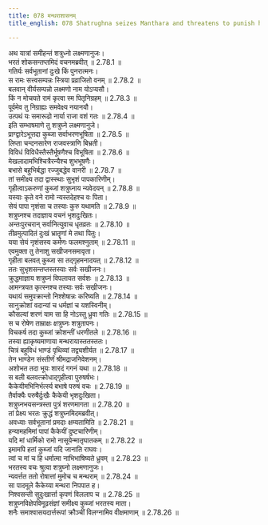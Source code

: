 ```yaml
---
title: 078 मन्थराशासनम्
title_english: 078 Shatrughna seizes Manthara and threatens to punish her

---
```

<div class="audioEmbed"  caption="श्रीराम-हरिसीताराममूर्ति-घनपाठिभ्यां वचनम्" src="https://archive.org/download/Ramayana-recitation-Sriram-harisItArAmamUrti-Ghanapaati-v2/Kanda_2/Kanda_2_AYK-078-Mandhara_Shasanam.mp3"></div>

अथ यात्रां समीहन्तं शत्रुध्नो लक्ष्मणानुजः।  
भरतं शोकसन्तप्तमिदं वचनमब्रवीत् ॥ 2.78.1 ॥   
गतिर्यः सर्वभूतानां दुःखे किं पुनरात्मनः।  
स रामः सत्त्वसम्पन्नः स्त्रिया प्रव्राजितो वनम् ॥ 2.78.2 ॥   
बलवान् वीर्यसम्पन्नो लक्ष्मणो नाम योऽप्यसौ।  
किं न मोचयते रामं कृत्वा स्म पितृनिग्रहम् ॥ 2.78.3 ॥   
पूर्वमेव तु निग्राह्यः समवेक्ष्य नयानयौ।  
उत्पथं यः समारूढो नार्या राजा वशं गतः ॥ 2.78.4 ॥   
इति सम्भाषमाणे तु शत्रुघ्ने लक्ष्मणानुजे।  
प्राग्द्वारेऽभूत्तदा कुब्जा सर्वाभरणभूषिता ॥ 2.78.5 ॥   
लिप्ता चन्दनसारेण राजवस्त्राणि बिभ्रती।  
विविधं विविधैस्तैस्तैर्भूषणैश्च विभूषिता ॥ 2.78.6 ॥   
मेखलादामभिश्चित्रैरन्यैश्च शुभभूषणैः।  
बभासे बहुभिर्बद्धा रज्जुबद्धेव वानरी ॥ 2.78.7 ॥   
तां समीक्ष्य तदा द्वास्स्थाः सुभृशं पापकारिणीम्।  
गृहीत्वाऽकरुणां कुब्जां शत्रुघ्नाय न्यवेदयन् ॥ 2.78.8 ॥   
यस्याः कृते वने रामो न्यस्तदेहश्च वः पिता।  
सेयं पापा नृशंसा च तस्याः कुरु यथामति ॥ 2.78.9 ॥   
शत्रुघ्नश्च तदाज्ञाय वचनं भृशदुःखितः।  
अन्तःपुरचरान् सर्वानित्युवाच धृतव्रतः ॥ 2.78.10 ॥   
तीव्रमुत्पादितं दुःखं भ्रातॄणां मे तथा पितुः।  
यया सेयं नृशंसस्य कर्मणः फलमश्नुताम् ॥ 2.78.11 ॥   
एवमुक्ता तु तेनाशु सखीजनसमावृता।  
गृहीता बलवत् कुब्जा सा तद्गृहमनादयत् ॥ 2.78.12 ॥   
ततः सुभृशसन्तप्तस्तस्याः सर्वः सखीजनः।  
क्रुद्धमाज्ञाय शत्रुघ्नं विपलायत सर्वशः ॥ 2.78.13 ॥   
आमन्त्रयत कृत्स्नश्च तस्याः सर्वः सखीजनः।  
यथायं समुपक्रान्तो निश्शेषान्नः करिष्यति ॥ 2.78.14 ॥   
सानुक्रोशां वदान्यां च धर्मज्ञां च यशस्विनीम्।  
कौसल्यां शरणं याम सा हि नोऽस्तु ध्रुवा गतिः ॥ 2.78.15 ॥   
स च रोषेण ताम्राक्षः क्षत्रुघ्नः शत्रुतापनः।  
विचकर्ष तदा कुब्जां क्रोशन्तीं धरणीतले ॥ 2.78.16 ॥   
तस्या ह्याकृष्यमाणाया मन्थरायास्ततस्ततः।  
चित्रं बहुविधं भाण्डं पृथिव्यां तद्व्यशीर्यत ॥ 2.78.17 ॥   
तेन भाण्डेन संस्तीर्णं श्रीमद्राजनिवेशनम्।  
अशोभत तदा भूयः शारदं गगनं यथा ॥ 2.78.18 ॥   
स बली बलवत्क्रोधाद्गृहीत्वा पुरुषर्षभः।  
कैकेयीमभिनिर्भर्त्स्य बभाषे परुषं वचः ॥ 2.78.19 ॥   
तैर्वाक्यैः परुषैर्दुःखैः कैकेयी भृशदुःखिता।  
शत्रुघ्नभयसन्त्रस्ता पुत्रं शरणमागता ॥ 2.78.20 ॥   
तां प्रेक्ष्य भरतः क्रुद्धं शत्रुघ्नमिदमब्रवीत्।  
अवध्याः सर्वभूतानां प्रमदाः क्षम्यतामिति ॥ 2.78.21 ॥   
हन्यामहमिमां पापां कैकेयीं दुष्टचारिणीम्।  
यदि मां धार्मिको रामो नासूयेन्मातृघातकम् ॥ 2.78.22 ॥   
इमामपि हतां कुब्जां यदि जानाति राघवः।  
त्वां च मां च हि धर्मात्मा नाभिभाषिष्यते ध्रुवम् ॥ 2.78.23 ॥   
भरतस्य वचः श्रुत्वा शत्रुघ्नो लक्ष्मणानुजः।  
न्यवर्त्तत ततो रोषात्तां मुमोच च मन्थराम् ॥ 2.78.24 ॥   
सा पादमूले कैकेय्या मन्थरा निपपात ह।  
निश्वसन्ती सुदुःखार्त्ता कृपणं विललाप च ॥ 2.78.25 ॥   
शत्रुघ्नविक्षेपविमूढसंज्ञां समीक्ष्य कुब्जां भरतस्य माता।  
शनैः समाश्वासयदार्त्तरूपां क्रौञ्चीं विलग्नामिव वीक्षमाणाम् ॥ 2.78.26 ॥   
